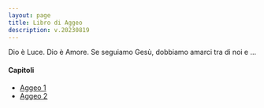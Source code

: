 ```yaml
---
layout: page
title: Libro di Aggeo
description: v.20230819
---
```


Dio è Luce. Dio è Amore. Se seguiamo Gesù, dobbiamo amarci tra di noi e
...

#### Capitoli

* [Aggeo 1](pages/ag01.html)
* [Aggeo 2](pages/ag02.html)